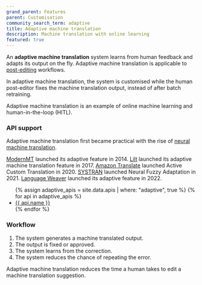 ```yaml
---
grand_parent: Features
parent: Customisation
community_search_term: adaptive
title: Adaptive machine translation
description: Machine translation with online learning
featured: true
---
```


An **adaptive machine translation** system learns from human feedback and adapts its output on the fly.
Adaptive machine translation is applicable to [post-editing](/post-editing) workflows.

In adaptive machine translation, the system is customised while the human post-editor fixes the machine translation output, instead of after batch retraining.

Adaptive machine translation is an example of online machine learning and human-in-the-loop (HITL).

### API support

Adaptive machine translation first became practical with the rise of [neural machine translation](/neural-machine-translation).

[ModernMT](/modernmt) launched its adaptive feature in 2014.
[Lilt](/lilt) launched its adaptive machine translation feature in 2017.
[Amazon Translate](/amazon) launched Active Custom Translation in 2020.
[SYSTRAN](/systran) launched Neural Fuzzy Adaptation in 2021.
[Language Weaver](/language-weaver) launched its adaptive feature in 2022.

<ul>
  {% assign adaptive_apis = site.data.apis | where: "adaptive", true %}
  {% for api in adaptive_apis %}
    <li>
    <a href="/{{ api.id }}">
        {{ api.name }}
    </a>
    </li>
  {% endfor %}
</ul>

### Workflow

1. The system generates a machine translated output.
2. The output is fixed or approved.
3. The system learns from the correction.
4. The system reduces the chance of repeating the error.

Adaptive machine translation reduces the time a human takes to edit a machine translation suggestion.
